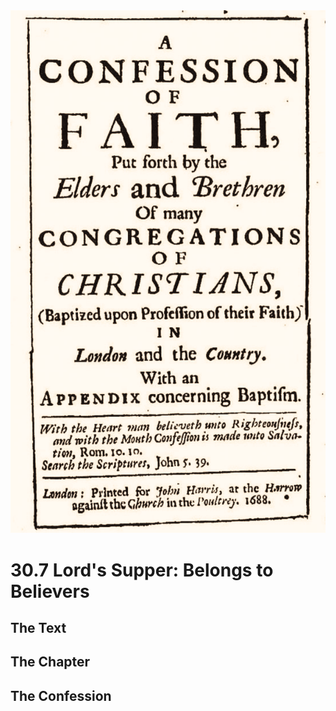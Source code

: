 <img class="intro-right" src="art-1689.png">

# 30.7 Lord's Supper: Belongs to Believers

## The Text

## The Chapter

## The Confession

